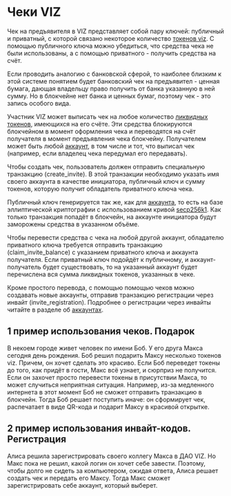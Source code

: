 # Чеки VIZ

Чек на предъявителя в VIZ представляет собой пару ключей: публичный и приватный, с которой связано некоторое количество [токенов viz](./economy.md#viz-token). С помощью публичного ключа можно убедиться, что средства чека не были использованы, а с помощью приватного - получить средства на счёт.

Если проводить аналогию с банковской сферой, то наиболее близким к этой системе понятием будет банковский чек на предъявител - ценная бумага, дающая владельцу право получить от банка указанную в ней сумму. Но в блокчейне нет банка и ценных бумаг, поэтому чек - это запись особого вида.

Участник VIZ может выписать чек на любое количество [ликвидных токенов](./economy.md#viz-token), имеющихся на его счёте. Эти средства блокируются блокчейном в момент оформления чека и переводятся на счёт получателя в момент предъявления чека блокчейну. Получателем может быть любой [аккаунт](./accounts.md), в том числе и тот, что выписал чек (например, если владелец чека передумал его передавать).

Чтобы создать чек, пользователь должен отправить специальную транзакцию (create_invite). В этой транзакции необходимо указать имя своего аккаунта в качестве инициатора, публичный ключ и сумму токенов, которую получит обладатель приватного ключа чека.

Публичный ключ генерируется так же, как для [аккаунта](./accounts.md), то есть на базе эллиптической криптографии с использованием кривой [secp256k1](https://en.bitcoin.it/wiki/Secp256k1). Как только транзакция попадёт в блокчейн, на аккаунте инициатора будут заморожены средства в указанном объёме.

Чтобы перевести средства с чека на любой другой аккаунт, обладателю приватного ключа требуется отправить транзакцию (claim_invite_balance) с указанием приватного ключа и аккаунта получателя. Если приватный ключ подойдёт к публичному, и аккаунт-получатель будет существовать, то на указанный аккаунт будет перечислена вся сумма ликвидных токенов, указанных в чеке.

Кроме простого перевода, с помощью помощью чеков можно создавать новые аккаунты, отправив транзакцию регистрации через инвайт (invite_registration). Подробнее о регистрации через инвайты читайте в разделе об [аккаунтах](./accounts.md#invite-reg).

## 1 пример использования чеков. Подарок

В некоем городе живет человек по имени Боб. У его друга Макса сегодня день рождения. Боб решил подарить Максу несколько токенов viz. Причем, он хочет сделать это красиво. Если Боб переведет токены до того, как придёт в гости, Макс всё узнает, и сюрприз не получится. Если он захочет просто перевести токены в присутствии Макса, то может случиться неприятная ситуация. Например, из-за медленного интернета в этот момент Боб не сможет отправить транзакцию в блокчейн. Тогда Боб решает поступить иначе: он сформирует чек, распечатает в виде QR-кода и подарит Максу в красивой открытке.

## 2 пример использования инвайт-кодов. Регистрация

Алиса решила зарегистрировать своего коллегу Макса в ДАО VIZ. Но Макс пока не решил, какой логин он хочет себе завести. Поэтому, чтобы долго не сидеть за компьютером, ожидая ответа, Алиса решает создать чек и передать его Максу. Тогда Макс сможет зарегистрировать себе аккаунт, который выберет.
